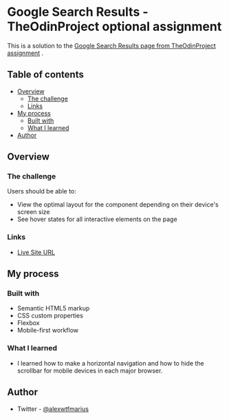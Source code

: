 # Google Search Results - TheOdinProject optional assignment

This is a solution to
the [Google Search Results page from TheOdinProject assignment](https://www.theodinproject.com/paths/foundations/courses/foundations/lessons/html-css)
.

## Table of contents

- [Overview](#overview)
    - [The challenge](#the-challenge)
    - [Links](#links)
- [My process](#my-process)
    - [Built with](#built-with)
    - [What I learned](#what-i-learned)
- [Author](#author)

## Overview

### The challenge

Users should be able to:

- View the optimal layout for the component depending on their device's screen size
- See hover states for all interactive elements on the page

### Links

- [Live Site URL](https://mariussma.github.io/google-search-results)

## My process

### Built with

- Semantic HTML5 markup
- CSS custom properties
- Flexbox
- Mobile-first workflow

### What I learned

- I learned how to make a horizontal navigation and how to hide the scrollbar for mobile devices in each major browser.

## Author

- Twitter - [@alexwtfmarius](https://twitter.com/Marius_SMA)
